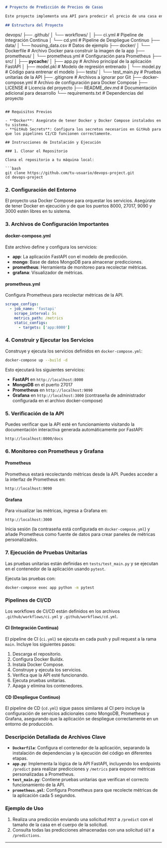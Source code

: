 ```markdown
# Proyecto de Predicción de Precios de Casas

Este proyecto implementa una API para predecir el precio de una casa en función de su tamaño utilizando un modelo de regresión. La API está construida con FastAPI, y el proyecto incluye un pipeline de CI/CD, monitoreo con Prometheus y visualización de métricas en Grafana. La persistencia de datos se maneja con MongoDB.

## Estructura del Proyecto

```
devops/
├── .github/
│   └── workflows/
│       ├── ci.yml                # Pipeline de Integración Continua
│       └── cd.yml                # Pipeline de Despliegue Continuo
├── data/
│   └── housing_data.csv          # Datos de ejemplo
├── docker/
│   └── Dockerfile                # Archivo Docker para construir la imagen de la app
├── prometheus/
│   └── prometheus.yml            # Configuración para Prometheus
├── src/
│   ├── __pycache__/
│   ├── app.py                    # Archivo principal de la aplicación FastAPI
│   ├── model.pkl                 # Modelo de regresión entrenado
│   └── model.py                  # Código para entrenar el modelo
├── tests/
│   └── test_main.py              # Pruebas unitarias de la API
├── .gitignore                    # Archivos a ignorar por Git
├── docker-compose.yml            # Archivo de configuración para Docker Compose
├── LICENSE                       # Licencia del proyecto
├── README_dev.md                 # Documentación adicional para desarrollo
└── requirements.txt              # Dependencias del proyecto
```

## Requisitos Previos

- **Docker**: Asegúrate de tener Docker y Docker Compose instalados en tu sistema.
- **GitHub Secrets**: Configura los secretos necesarios en GitHub para que los pipelines CI/CD funcionen correctamente.

## Instrucciones de Instalación y Ejecución

### 1. Clonar el Repositorio

Clona el repositorio a tu máquina local:

```bash
git clone https://github.com/tu-usuario/devops-project.git
cd devops-project
```

### 2. Configuración del Entorno

El proyecto usa Docker Compose para orquestar los servicios. Asegúrate de tener Docker en ejecución y de que los puertos 8000, 27017, 9090 y 3000 estén libres en tu sistema.

### 3. Archivos de Configuración Importantes

#### docker-compose.yml

Este archivo define y configura los servicios:

- **app**: La aplicación FastAPI con el modelo de predicción.
- **mongo**: Base de datos MongoDB para almacenar predicciones.
- **prometheus**: Herramienta de monitoreo para recolectar métricas.
- **grafana**: Visualizador de métricas.

#### prometheus.yml

Configura Prometheus para recolectar métricas de la API.

```yaml
scrape_configs:
  - job_name: 'fastapi'
    scrape_interval: 5s
    metrics_path: /metrics
    static_configs:
      - targets: ['app:8000']
```

### 4. Construir y Ejecutar los Servicios

Construye y ejecuta los servicios definidos en `docker-compose.yml`:

```bash
docker-compose up --build -d
```

Esto ejecutará los siguientes servicios:

- **FastAPI** en `http://localhost:8000`
- **MongoDB** en el puerto 27017
- **Prometheus** en `http://localhost:9090`
- **Grafana** en `http://localhost:3000` (contraseña de administrador configurada en el archivo docker-compose)

### 5. Verificación de la API

Puedes verificar que la API esté en funcionamiento visitando la documentación interactiva generada automáticamente por FastAPI:

```
http://localhost:8000/docs
```

### 6. Monitoreo con Prometheus y Grafana

#### Prometheus

Prometheus estará recolectando métricas desde la API. Puedes acceder a la interfaz de Prometheus en:

```
http://localhost:9090
```

#### Grafana

Para visualizar las métricas, ingresa a Grafana en:

```
http://localhost:3000
```

Inicia sesión (la contraseña está configurada en `docker-compose.yml`) y añade Prometheus como fuente de datos para crear paneles de métricas personalizados.

### 7. Ejecución de Pruebas Unitarias

Las pruebas unitarias están definidas en `tests/test_main.py` y se ejecutan en el contenedor de la aplicación usando `pytest`.

Ejecuta las pruebas con:

```bash
docker-compose exec app python -m pytest
```

### Pipelines de CI/CD

Los workflows de CI/CD están definidos en los archivos `.github/workflows/ci.yml` y `.github/workflows/cd.yml`.

#### CI (Integración Continua)

El pipeline de CI (`ci.yml`) se ejecuta en cada push y pull request a la rama `main`. Incluye los siguientes pasos:

1. Descarga el repositorio.
2. Configura Docker Buildx.
3. Instala Docker Compose.
4. Construye y ejecuta los servicios.
5. Verifica que la API esté funcionando.
6. Ejecuta pruebas unitarias.
7. Apaga y elimina los contenedores.

#### CD (Despliegue Continuo)

El pipeline de CD (`cd.yml`) sigue pasos similares al CI pero incluye la configuración de servicios adicionales como MongoDB, Prometheus y Grafana, asegurando que la aplicación se despliegue correctamente en un entorno de producción.

### Descripción Detallada de Archivos Clave

- **`Dockerfile`**: Configura el contenedor de la aplicación, separando la instalación de dependencias y la ejecución del código en diferentes etapas.
- **`app.py`**: Implementa la lógica de la API FastAPI, incluyendo los endpoints `/predict` para realizar predicciones y `/metrics` para exponer métricas personalizadas a Prometheus.
- **`test_main.py`**: Contiene pruebas unitarias que verifican el correcto funcionamiento de la API.
- **`prometheus.yml`**: Configura Prometheus para que recolecte métricas de la aplicación cada 5 segundos.

### Ejemplo de Uso

1. Realiza una predicción enviando una solicitud `POST` a `/predict` con el tamaño de la casa en el cuerpo de la solicitud.
2. Consulta todas las predicciones almacenadas con una solicitud `GET` a `/predictions`.

---
